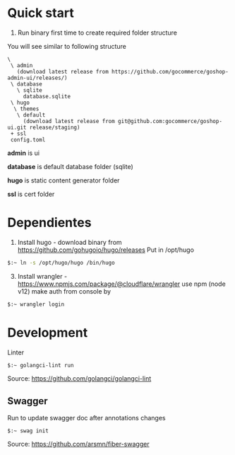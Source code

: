 # Quick start

1. Run binary first time to create required folder structure

You will see similar to following structure

```
\
 \ admin
   (download latest release from https://github.com/gocommerce/goshop-admin-ui/releases/)
 \ database
   \ sqlite
     database.sqlite
 \ hugo
  \ themes
   \ default
     (download latest release from git@github.com:gocommerce/goshop-ui.git release/staging)
 + ssl
 config.toml
```

**admin** is ui 

**database** is default database folder (sqlite) 

**hugo** is static content generator folder

**ssl** is cert folder


# Dependientes #

1. Install hugo - download binary from https://github.com/gohugoio/hugo/releases
   Put in /opt/hugo
```bash
$:~ ln -s /opt/hugo/hugo /bin/hugo
``` 

3) Install wrangler - https://www.npmjs.com/package/@cloudflare/wrangler
   use npm (node v12) make auth from console by

```bash
$:~ wrangler login
```


# Development

Linter

```bash
$:~ golangci-lint run
```

Source: https://github.com/golangci/golangci-lint

## Swagger

Run to update swagger doc after annotations changes

```
$:~ swag init
```

Source: https://github.com/arsmn/fiber-swagger



